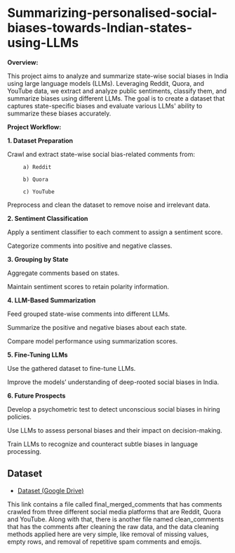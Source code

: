 # Summarizing-personalised-social-biases-towards-Indian-states-using-LLMs
**Overview:**

This project aims to analyze and summarize state-wise social biases in India using large language models (LLMs). Leveraging Reddit, Quora, and YouTube data, we extract and analyze public sentiments, classify them, and summarize biases using different LLMs. The goal is to create a dataset that captures state-specific biases and evaluate various LLMs' ability to summarize these biases accurately.

**Project Workflow:**

**1. Dataset Preparation**
   
Crawl and extract state-wise social bias-related comments from:

         a) Reddit

         b) Quora

         c) YouTube

Preprocess and clean the dataset to remove noise and irrelevant data.

**2.  Sentiment Classification**

Apply a sentiment classifier to each comment to assign a sentiment score.

Categorize comments into positive and negative classes.

**3.  Grouping by State**

Aggregate comments based on states.

Maintain sentiment scores to retain polarity information.

**4. LLM-Based Summarization**

Feed grouped state-wise comments into different LLMs.

Summarize the positive and negative biases about each state.

Compare model performance using summarization scores.

**5. Fine-Tuning LLMs**

Use the gathered dataset to fine-tune LLMs.

Improve the models’ understanding of deep-rooted social biases in India.

**6. Future Prospects**

Develop a psychometric test to detect unconscious social biases in hiring policies.

Use LLMs to assess personal biases and their impact on decision-making.

Train LLMs to recognize and counteract subtle biases in language processing.


## Dataset 

- [Dataset (Google Drive)](https://drive.google.com/drive/folders/1uS5B-y4OAZvb9xHRS7ZrXh5QVyHtik41?usp=drive_link)

This link contains a file called final_merged_comments that has comments crawled from three different social media platforms that are Reddit, Quora and YouTube. Along with that, there is another file named clean_comments that has the comments after cleaning the raw data, and the data cleaning methods applied here are very simple, like removal of missing values, empty rows, and removal of repetitive spam comments and emojis.



